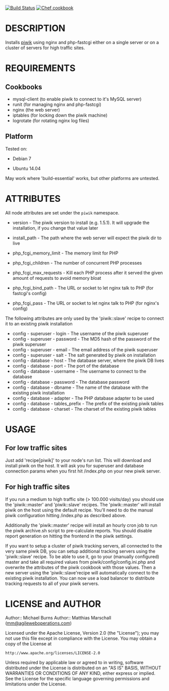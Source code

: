 [![Build Status](https://travis-ci.org/mburns/piwik-cookbook.svg)](https://travis-ci.org/mburns/piwik-cookbook)
[![Chef cookbook](https://img.shields.io/cookbook/v/piwik.svg)](https://supermarket.chef.io/cookbooks/piwik)

DESCRIPTION
===========

Installs [piwik](http://piwik.org/) using nginx and php-fastcgi either on a single server or on a cluster of servers for high traffic sites.

REQUIREMENTS
============

Cookbooks
---------

* mysql-client (to enable piwik to connect to it's MySQL server)
* runit (for managing nginx and php-fastcgi)
* nginx (the web server)
* iptables (for locking down the piwik machine)
* logrotate (for rotating nginx log files)


Platform
--------

Tested on:

* Debian 7

* Ubuntu 14.04

May work where 'build-essential' works, but other platforms are untested.

ATTRIBUTES
==========

All node attributes are set under the `piwik` namespace.

* version - The piwik version to install (e.g. 1.5.1). It will upgrade the installation, if you change that value later
* install_path - The path where the web server will expect the piwik dir to live

* php_fcgi_memory_limit - The memory limit for PHP
* php_fcgi_children - The number of concurrent PHP processes
* php_fcgi_max_requests - Kill each PHP process after it served the given amount of requests to avoid memory bloat
* php_fcgi_bind_path - The URL or socket to let nginx talk to PHP (for fastcgi's config)
* php_fcgi_pass - The URL or socket to let nginx talk to PHP (for nginx's config)

The following attributes are only used by the 'piwik::slave' recipe to connect it to an existing piwik installation

* config - superuser - login - The username of the piwik superuser
* config - superuser - password - The MD5 hash of the password of the piwik superuser
* config - superuser - email - The email address of the piwik superuser
* config - superuser - salt - The salt generated by piwik on installation
* config - database - host - The database server, where the piwik DB lives
* config - database - port - The port of the database
* config - database - username - The username to connect to the database
* config - database - password - The database password
* config - database - dbname - The name of the database with the existing piwik installation
* config - database - adapter - The PHP database adapter to be used
* config - database - tables_prefix - The prefix of the existing piwik tables
* config - database - charset - The charset of the existing piwik tables


USAGE
=====

For low traffic sites
---------------------

Just add 'recipe[piwik]' to your node's run list. This will download and install piwik on the host. It will ask you for
superuser and database connection params when you first hit /index.php on your new piwik server.

For high traffic sites
----------------------

If you run a medium to high traffic site (> 100.000 visits/day) you should use the 'piwik::master' and 'piwik::slave'
recipes. The 'piwik::master' will install piwik on the host using the default recipe. You'll need to do the manual
piwik configuration hitting /index.php as described above.

Additionally the 'piwik::master' recipe will install an hourly cron job to run the piwik archive.sh script to
pre-calculate reports. You should disable report generation on hitting the frontend in the piwik settings.

If you want to setup a cluster of piwik tracking servers, all connected to the very same piwik DB, you can setup
additional tracking servers using the 'piwik::slave' recipe. To be able to use it, go to your (manually configured)
master and take all required values from piwik/config/config.ini.php and overwrite the attributes of the piwik
cookbook with those values. Then a new server using the 'piwik::slave'recipe will automatically connect to the existing
piwik installation. You can now use a load balancer to distribute tracking requests to all of your piwik servers.


LICENSE and AUTHOR
==================

Author:: Michael Burns
Author:: Matthias Marschall (<mm@agileweboperations.com>)

Licensed under the Apache License, Version 2.0 (the "License");
you may not use this file except in compliance with the License.
You may obtain a copy of the License at

    http://www.apache.org/licenses/LICENSE-2.0

Unless required by applicable law or agreed to in writing, software
distributed under the License is distributed on an "AS IS" BASIS,
WITHOUT WARRANTIES OR CONDITIONS OF ANY KIND, either express or implied.
See the License for the specific language governing permissions and
limitations under the License.
